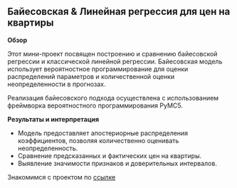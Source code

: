 
## Байесовская & Линейная регрессия для цен на квартиры

**Обзор**

Этот мини-проект посвящен построению и сравнению байесовской регрессии и классической линейной регрессии.
Байесовская модель использует вероятностное программирование для оценки распределений параметров и количественной оценки неопределенности в прогнозах.

Реализация байесовского подхода осуществлена с использованием фреймворка вероятностного программирования PyMC5.

**Результаты и интерпретация**

* Модель предоставляет апостериорные распределения коэффициентов, позволяя количественно оценивать неопределенность.
* Сравнение предсказанных и фактических цен на квартиры.
* Выявление значимости признаков и доверительных интервалов.

Знакомимся с проектом по [ссылке](https://github.com/OlgaKonushkina/Data-Science/blob/main/%D0%91%D0%B0%D0%B9%D0%B5%D1%81%D0%BE%D0%B2%D1%81%D0%BA%D0%B0%D1%8F%20%D1%80%D0%B5%D0%B3%D1%80%D0%B5%D1%81%D1%81%D0%B8%D1%8F/Flats_bayes_lin_regression.ipynb)

